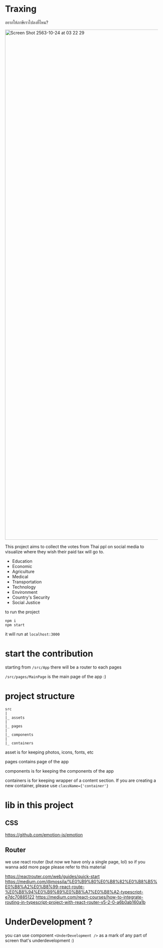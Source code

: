 # Traxing

อยากให้ภาษีเราไปลงที่ไหน?

<img width="1680" alt="Screen Shot 2563-10-24 at 03 22 29" src="https://user-images.githubusercontent.com/5433758/97050803-3c94b600-15a8-11eb-8b63-37fca963201f.png">

This project aims to collect the votes from Thai ppl on social media to visualize where they wish their paid tax will go to.

- Education
- Economic
- Agriculture
- Medical
- Transportation
- Technology
- Environment
- Country's Security
- Social Justice

to run the project

```
npm i
npm start
```

it will run at `localhost:3000`

# start the contribution

starting from `/src/App` there will be a router to each pages 

`/src/pages/MainPage` is the main page of the app :) 

# project structure

```
src
|
|_ assets
|
|_ pages
|
|_ components 
|
|_ containers

```

asset is for keeping photos, icons, fonts, etc

pages contains page of the app

components is for keeping the components of the app

containers is for keeping wrapper of a content section. If you are creating a new container, please use `className={'container'}`


# lib in this project

## CSS
https://github.com/emotion-js/emotion


## Router

we use react router (but now we have only a single page, lol) so if you wanna add more page please refer to this material

https://reactrouter.com/web/guides/quick-start
https://medium.com/@mossila/%E0%B9%80%E0%B8%82%E0%B8%B5%E0%B8%A2%E0%B8%99-react-route-%E0%B8%94%E0%B9%89%E0%B8%A7%E0%B8%A2-typescript-e7dc70885122
https://medium.com/react-courses/how-to-integrate-routing-in-typescript-project-with-react-router-v5-2-0-a6b0ab160a1b

# UnderDevelopment ?

you can use component `<UnderDevelopment />` as a mark of any part of screen that's underdevelopment :) 
